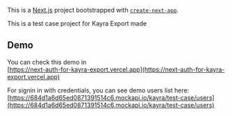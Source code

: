 This is a [Next.js](https://nextjs.org) project bootstrapped with [`create-next-app`](https://nextjs.org/docs/app/api-reference/cli/create-next-app).

This is a test case project for Kayra Export made

## Demo

You can check this demo in <br /> [https://next-auth-for-kayra-export.vercel.app](https://next-auth-for-kayra-export.vercel.app)

For signin in with credentials, you can see demo users list here:
<br />
[https://684d1a6d65ed0871391514c6.mockapi.io/kayra/test-case/users](https://684d1a6d65ed0871391514c6.mockapi.io/kayra/test-case/users)